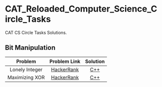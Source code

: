 # CAT_Reloaded_Computer_Science_Circle_Tasks
CAT CS Circle Tasks Solutions.
## Bit Manipulation
| Problem | Problem Link | Solution |
|:-------:|:------------:|:--------:|
| Lonely Integer | [HackerRank](https://www.hackerrank.com/challenges/lonely-integer/problem) | [C++](https://github.com/GalalMohammed/CAT_Reloaded_Computer_Science_Circle_Tasks/blob/main/Bit_Manipulation/Practice/Lonely_Integer.cpp) |
| Maximizing XOR | [HackerRank](https://www.hackerrank.com/challenges/maximizing-xor/problem) | [C++](https://github.com/GalalMohammed/CAT_Reloaded_Computer_Science_Circle_Tasks/blob/main/Bit_Manipulation/Practice/Maximizing_XOR.cpp) |
